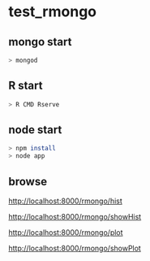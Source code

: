 test_rmongo
==========


## mongo start

```sh
> mongod
```

## R start

```sh
> R CMD Rserve
```

## node start

```sh
> npm install
> node app
```


## browse

 [http://localhost:8000/rmongo/hist](http://localhost:8000/rmongo/hist)
 
 [http://localhost:8000/rmongo/showHist](http://localhost:8000/rmongo/showHist)
 
 [http://localhost:8000/rmongo/plot](http://localhost:8000/rmongo/plot)
 
 [http://localhost:8000/rmongo/showPlot](http://localhost:8000/rmongo/showPlot)
